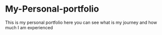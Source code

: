 # My-Personal-portfolio
This is my personal portfolio here you can see what is my journey and how much I am experienced
